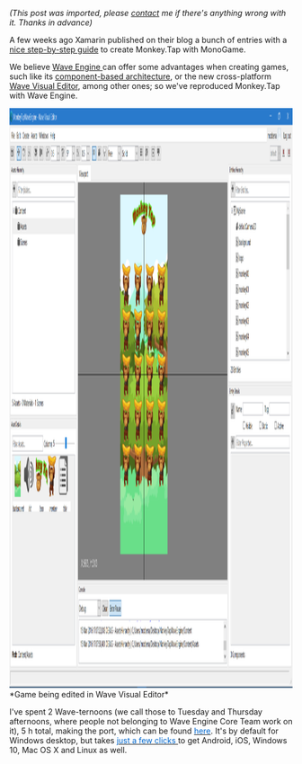 *(This post was imported, please [contact](/?i=contact) me if there's anything wrong with it. Thanks in advance)*

A few weeks ago Xamarin published on their blog a bunch of entries with a <a href="https://blog.xamarin.com/building-your-first-game-with-monogame-finishing-the-app/">nice step-by-step guide</a> to create Monkey.Tap with MonoGame.

We believe <a href="https://waveengine.net/">Wave Engine </a>can offer some advantages when creating games, such like its <a href="https://github.com/WaveEngine/Documentation/wiki/Component-based-Architecture">component-based architecture</a>, or the new cross-platform <a href="http://blogs.plainconcepts.com/waveengineteam/2015/09/15/whats-new-in-2-0/">Wave Visual Editor</a>, among other ones; so we've reproduced Monkey.Tap with Wave Engine.

<img class=" size-full wp-image-295 aligncenter" src="items/images/wavevisualeditorscreenshot.png" alt="WaveVisualEditorScreenshot" width="1920" height="1032" />
*Game being edited in Wave Visual Editor*

I've spent 2 Wave-ternoons (we call those to Tuesday and Thursday afternoons, where people not belonging to Wave Engine Core Team work on it), 5 h total, making the port, which can be found <a href="https://github.com/MarcosCobena/MonkeyTapWaveEngine"><span style="color:#0066cc;">here</span></a>. It's by default for Windows desktop, but takes <a href="https://github.com/WaveEngine/Documentation/wiki/Convert-Your-Game-to-More-Platforms"><span style="color:#0066cc;">just a few clicks </span></a>to get Android, iOS, Windows 10, Mac OS X and Linux as well.